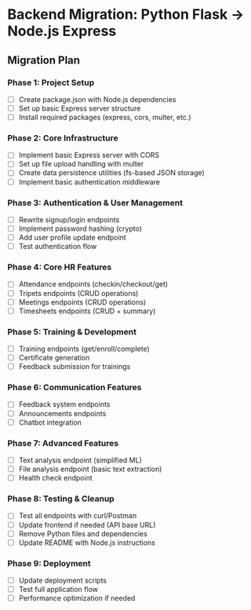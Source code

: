 # Backend Migration: Python Flask → Node.js Express

## Migration Plan

### Phase 1: Project Setup
- [ ] Create package.json with Node.js dependencies
- [ ] Set up basic Express server structure
- [ ] Install required packages (express, cors, multer, etc.)

### Phase 2: Core Infrastructure
- [ ] Implement basic Express server with CORS
- [ ] Set up file upload handling with multer
- [ ] Create data persistence utilities (fs-based JSON storage)
- [ ] Implement basic authentication middleware

### Phase 3: Authentication & User Management
- [ ] Rewrite signup/login endpoints
- [ ] Implement password hashing (crypto)
- [ ] Add user profile update endpoint
- [ ] Test authentication flow

### Phase 4: Core HR Features
- [ ] Attendance endpoints (checkin/checkout/get)
- [ ] Tripets endpoints (CRUD operations)
- [ ] Meetings endpoints (CRUD operations)
- [ ] Timesheets endpoints (CRUD + summary)

### Phase 5: Training & Development
- [ ] Training endpoints (get/enroll/complete)
- [ ] Certificate generation
- [ ] Feedback submission for trainings

### Phase 6: Communication Features
- [ ] Feedback system endpoints
- [ ] Announcements endpoints
- [ ] Chatbot integration

### Phase 7: Advanced Features
- [ ] Text analysis endpoint (simplified ML)
- [ ] File analysis endpoint (basic text extraction)
- [ ] Health check endpoint

### Phase 8: Testing & Cleanup
- [ ] Test all endpoints with curl/Postman
- [ ] Update frontend if needed (API base URL)
- [ ] Remove Python files and dependencies
- [ ] Update README with Node.js instructions

### Phase 9: Deployment
- [ ] Update deployment scripts
- [ ] Test full application flow
- [ ] Performance optimization if needed
